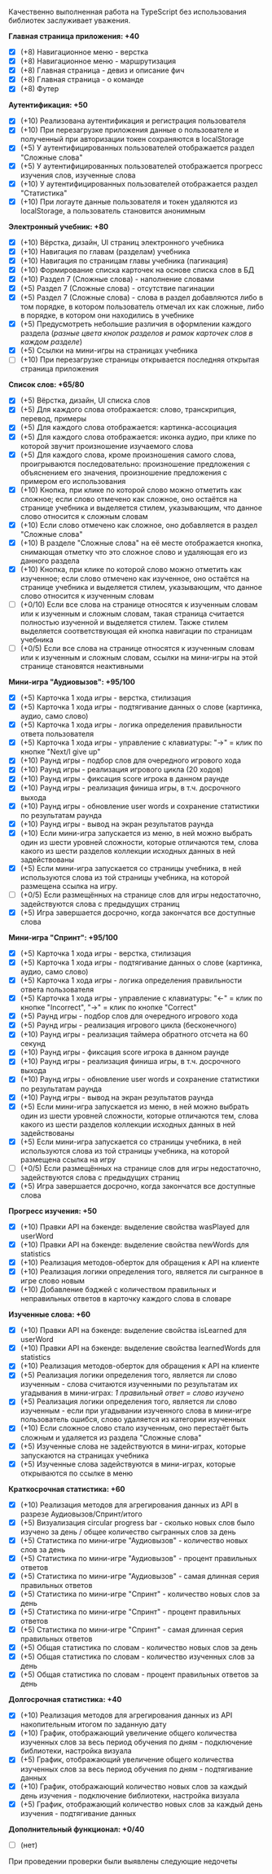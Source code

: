 Качественно выполненная работа на TypeScript без использования библиотек заслуживает уважения. 

**Главная страница приложения: +40**
 - [x] (+8) Навигационное меню - верстка
 - [x] (+8) Навигационное меню - маршрутизация
 - [x] (+8) Главная страница - девиз и описание фич
 - [x] (+8) Главная страница - о команде
 - [x] (+8) Футер

**Аутентификация: +50**
 - [x] (+10) Реализована аутентификация и регистрация пользователя
 - [x] (+10) При перезагрузке приложения данные о пользователе и полученный при авторизации токен сохраняются в localStorage
 - [x] (+5) У аутентифицированных пользователей отображается раздел "Сложные слова"
 - [x] (+5) У аутентифицированных пользователей отображается прогресс изучения слов, изученные слова
 - [x] (+10) У аутентифицированных пользователей отображается раздел "Статистика" 
 - [x] (+10) При логауте данные пользователя и токен удаляются из localStorage, а пользователь становится анонимным

**Электронный учебник: +80**
 - [x] (+10) Вёрстка, дизайн, UI страниц электронного учебника
 - [x] (+10) Навигация по главам (разделам) учебника
 - [x] (+10) Навигация по страницам главы учебника (пагинация)
 - [x] (+10) Формирование списка карточек на основе списка слов в БД
 - [x] (+10) Раздел 7 (Сложные слова) - наполнение словами
 - [x] (+5) Раздел 7 (Сложные слова) - отсутствие пагинации
 - [x] (+5) Раздел 7 (Сложные слова) - слова в раздел добавляются либо в том порядке, в котором пользователь отмечал их как сложные, либо в порядке, в котором они находились в учебнике
 - [x] (+5) Предусмотреть небольшие различия в оформлении каждого раздела (_разные цвета кнопок разделов и рамок карточек слов в каждом разделе_)
 - [x] (+5) Ссылки на мини-игры на страницах учебника
 - [ ] (+10) При перезагрузке страницы открывается последняя открытая страница приложения 

**Список слов: +65/80**
 - [x] (+5) Вёрстка, дизайн, UI списка слов
 - [x] (+5) Для каждого слова отображается: слово, транскрипция, перевод, примеры
 - [x] (+5) Для каждого слова отображается: картинка-ассоциация
 - [x] (+5) Для каждого слова отображается: иконка аудио, при клике по которой звучит произношение изучаемого слова
 - [x] (+5) Для каждого слова, кроме произношения самого слова, проигрываются последовательно: произношение предложения с объяснением его значения, произношение предложения с примером его использования
 - [x] (+10) Кнопка, при клике по которой слово можно отметить как сложное; если слово отмечено как сложное, оно остаётся на странице учебника и выделяется стилем, указывающим, что данное слово относится к сложным словам
 - [x] (+10) Если слово отмечено как сложное, оно добавляется в раздел "Сложные слова"
 - [x] (+10) В разделе "Сложные слова" на её месте отображается кнопка, снимающая отметку что это сложное слово и удаляющая его из данного раздела
 - [x] (+10) Кнопка, при клике по которой слово можно отметить как изученное; если слово отмечено как изученное, оно остаётся на странице учебника и выделяется стилем, указывающим, что данное слово относится к изученным словам
 - [ ]  (+0/10) Если все слова на странице относятся к изученным словам или к изученным и сложным словам, такая страница считается полностью изученной и выделяется стилем. Также стилем выделяется соответствующая ей кнопка навигации по страницам учебника
 - [ ] (+0/5) Если все слова на странице относятся к изученным словам или к изученным и сложным словам, ссылки на мини-игры на этой странице становятся неактивными

**Мини-игра "Аудиовызов": +95/100**
 - [x] (+5) Карточка 1 хода игры - верстка, стилизация
 - [x] (+5) Карточка 1 хода игры - подтягивание данных о слове (картинка, аудио, само слово)
 - [x] (+5) Карточка 1 хода игры - логика определения правильности ответа пользователя
 - [x] (+5) Карточка 1 хода игры - управление с клавиатуры: "→" = клик по кнопке "Next/I give up" 
 - [x] (+10) Раунд игры - подбор слов для очередного игрового хода
 - [x] (+10) Раунд игры - реализация игрового цикла (20 ходов)
 - [x] (+10) Раунд игры - фиксация score игрока в данном раунде
 - [x] (+10) Раунд игры - реализация финиша игры, в т.ч. досрочного выхода
 - [x] (+10) Раунд игры - обновление user words и сохранение статистики по результатам раунда
 - [x] (+10) Раунд игры - вывод на экран результатов раунда
 - [x] (+10) Если мини-игра запускается из меню, в ней можно выбрать один из шести уровней сложности, которые отличаются тем, слова какого из шести разделов коллекции исходных данных в ней задействованы
 - [x] (+5) Если мини-игра запускается со страницы учебника, в ней используются слова из той страницы учебника, на которой размещена ссылка на игру.
 - [ ] (+0/5) Если размещённых на странице слов для игры недостаточно, задействуются слова с предыдущих страниц
 - [x] (+5) Игра завершается досрочно, когда закончатся все доступные слова

**Мини-игра "Спринт": +95/100**
 - [x] (+5) Карточка 1 хода игры - верстка, стилизация
 - [x] (+5) Карточка 1 хода игры - подтягивание данных о слове (картинка, аудио, само слово)
 - [x] (+5) Карточка 1 хода игры - логика определения правильности ответа пользователя
 - [x] (+5) Карточка 1 хода игры - управление с клавиатуры: "←" = клик по кнопке "Incorrect", "→" = клик по кнопке "Correct" 
 - [x] (+5) Раунд игры - подбор слов для очередного игрового хода
 - [x] (+5) Раунд игры - реализация игрового цикла (бесконечного)
 - [x] (+10) Раунд игры - реализация таймера обратного отсчета на 60 секунд
 - [x] (+10) Раунд игры - фиксация score игрока в данном раунде
 - [x] (+10) Раунд игры - реализация финиша игры, в т.ч. досрочного выхода
 - [x] (+10) Раунд игры - обновление user words и сохранение статистики по результатам раунда
 - [x] (+10) Раунд игры - вывод на экран результатов раунда
 - [x] (+5) Если мини-игра запускается из меню, в ней можно выбрать один из шести уровней сложности, которые отличаются тем, слова какого из шести разделов коллекции исходных данных в ней задействованы
 - [x] (+5) Если мини-игра запускается со страницы учебника, в ней используются слова из той страницы учебника, на которой размещена ссылка на игру
 - [ ] (+0/5) Если размещённых на странице слов для игры недостаточно, задействуются слова с предыдущих страниц
 - [x] (+5) Игра завершается досрочно, когда закончатся все доступные слова

**Прогресс изучения: +50**
 - [x] (+10) Правки API на бэкенде: выделение свойства wasPlayed для userWord
 - [x] (+10) Правки API на бэкенде: выделение свойства newWords для statistics
 - [x] (+10) Реализация методов-оберток для обращения к API на клиенте
 - [x] (+10) Реализация логики определения того, является ли сыгранное в игре слово новым 
 - [x] (+10) Добавление бэджей с количеством правильных и неправильных ответов в карточку каждого слова в словаре

**Изученные слова: +60**
 - [x] (+10) Правки API на бэкенде: выделение свойства isLearned для userWord
 - [x] (+10) Правки API на бэкенде: выделение свойства learnedWords для statistics
 - [x] (+10) Реализация методов-оберток для обращения к API на клиенте
 - [x] (+5) Реализация логики определения того, является ли слово изученным - слова считаются изученными по результатам их угадывания в мини-играх: _1 правильный ответ = слово изучено_
 - [x] (+5) Реализация логики определения того, является ли слово изученным - если при угадывании изученного слова в мини-игре пользователь ошибся, слово удаляется из категории изученных
 - [x] (+10) Если сложное слово стало изученным, оно перестаёт быть сложным и удаляется из раздела "Сложные слова"
 - [x] (+5) Изученные слова не задействуются в мини-играх, которые запускаются на страницах учебника
 - [x] (+5) Изученные слова задействуются в мини-играх, которые открываются по ссылке в меню

**Краткосрочная статистика: +60**
 - [x] (+10) Реализация методов для агрегирования данных из API в разрезе Аудиовызов/Спринт/итого
 - [x] (+5) Визуализация circular progress bar - сколько новых слов было изучено за день / общее количество сыгранных слов за день
 - [x] (+5) Статистика по мини-игре "Аудиовызов" - количество новых слов за день
 - [x] (+5) Статистика по мини-игре "Аудиовызов" - процент правильных ответов
 - [x] (+5) Статистика по мини-игре "Аудиовызов" - самая длинная серия правильных ответов
 - [x] (+5) Статистика по мини-игре "Спринт" - количество новых слов за день
 - [x] (+5) Статистика по мини-игре "Спринт" - процент правильных ответов
 - [x] (+5) Статистика по мини-игре "Спринт" - самая длинная серия правильных ответов
 - [x] (+5) Общая статистика по словам - количество новых слов за день
 - [x] (+5) Общая статистика по словам - количество изученных слов за день
 - [x] (+5) Общая статистика по словам - процент правильных ответов за день

**Долгосрочная статистика: +40**
 - [x] (+10) Реализация методов для агрегирования данных из API накопительным итогом по заданную дату
 - [x] (+10) График, отображающий увеличение общего количества изученных слов за весь период обучения по дням - подключение библиотеки, настройка визуала
 - [x] (+5) График, отображающий увеличение общего количества изученных слов за весь период обучения по дням - подтягивание данных
 - [x] (+10) График, отображающий количество новых слов за каждый день изучения - подключение библиотеки, настройка визуала
 - [x] (+5) График, отображающий количество новых слов за каждый день изучения - подтягивание данных

**Дополнительный функционал: +0/40**
 - [ ] (нет)

 При проведении проверки были выявлены следующие недочеты